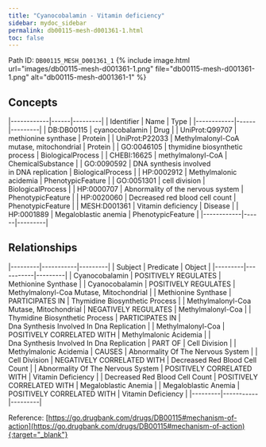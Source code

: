 ```yaml
---
title: "Cyanocobalamin - Vitamin deficiency"
sidebar: mydoc_sidebar
permalink: db00115-mesh-d001361-1.html
toc: false 
---
```



Path ID: `DB00115_MESH_D001361_1`
{% include image.html url="images/db00115-mesh-d001361-1.png" file="db00115-mesh-d001361-1.png" alt="db00115-mesh-d001361-1" %}

## Concepts

|------------|------|---------|
| Identifier | Name | Type    |
|------------|------|---------|
| DB:DB00115 | cyanocobalamin | Drug |
| UniProt:Q99707 | methionine synthase | Protein |
| UniProt:P22033 | Methylmalonyl-CoA mutase, mitochondrial | Protein |
| GO:0046105 | thymidine biosynthetic process | BiologicalProcess |
| CHEBI:16625 | methylmalonyl-CoA | ChemicalSubstance |
| GO:0090592 | DNA synthesis involved in DNA replication | BiologicalProcess |
| HP:0002912 | Methylmalonic acidemia | PhenotypicFeature |
| GO:0051301 | cell division | BiologicalProcess |
| HP:0000707 | Abnormality of the nervous system | PhenotypicFeature |
| HP:0020060 | Decreased red blood cell count | PhenotypicFeature |
| MESH:D001361 | Vitamin deficiency | Disease |
| HP:0001889 | Megaloblastic anemia | PhenotypicFeature |
|------------|------|---------|

## Relationships

|---------|-----------|---------|
| Subject | Predicate | Object  |
|---------|-----------|---------|
| Cyanocobalamin | POSITIVELY REGULATES | Methionine Synthase |
| Cyanocobalamin | POSITIVELY REGULATES | Methylmalonyl-Coa Mutase, Mitochondrial |
| Methionine Synthase | PARTICIPATES IN | Thymidine Biosynthetic Process |
| Methylmalonyl-Coa Mutase, Mitochondrial | NEGATIVELY REGULATES | Methylmalonyl-Coa |
| Thymidine Biosynthetic Process | PARTICIPATES IN | Dna Synthesis Involved In Dna Replication |
| Methylmalonyl-Coa | POSITIVELY CORRELATED WITH | Methylmalonic Acidemia |
| Dna Synthesis Involved In Dna Replication | PART OF | Cell Division |
| Methylmalonic Acidemia | CAUSES | Abnormality Of The Nervous System |
| Cell Division | NEGATIVELY CORRELATED WITH | Decreased Red Blood Cell Count |
| Abnormality Of The Nervous System | POSITIVELY CORRELATED WITH | Vitamin Deficiency |
| Decreased Red Blood Cell Count | POSITIVELY CORRELATED WITH | Megaloblastic Anemia |
| Megaloblastic Anemia | POSITIVELY CORRELATED WITH | Vitamin Deficiency |
|---------|-----------|---------|

Reference: [https://go.drugbank.com/drugs/DB00115#mechanism-of-action](https://go.drugbank.com/drugs/DB00115#mechanism-of-action){:target="_blank"}